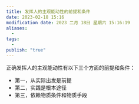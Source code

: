```yaml
---
title: 发挥人的主观能动性的前提和条件
date: 2023-02-18 15:16
modification date: 2023 二月 18日 星期六 15:16:19
aliases:
  - 
tags:
  - 
publish: "true"
---
```


正确发挥人的主观能动性有以下三个方面的前提和条件：
- 第一，从实际出发是前提
- 第二，实践是根本途径
- 第三，依赖物质条件和物质手段